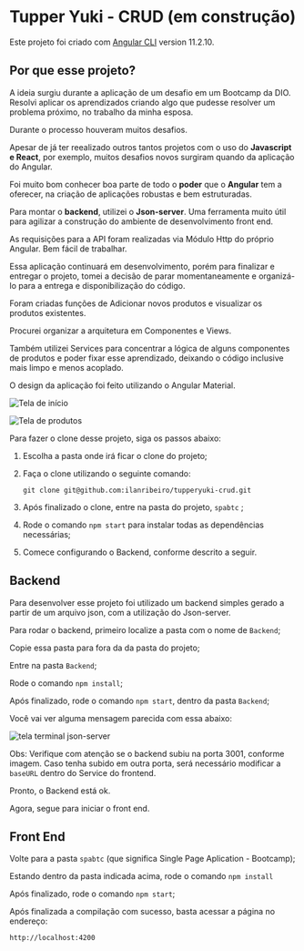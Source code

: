 # Tupper Yuki - CRUD (em construção)

Este projeto foi criado com [Angular CLI](https://github.com/angular/angular-cli) version 11.2.10.



## Por que esse projeto?

A ideia surgiu durante a aplicação de um desafio em um Bootcamp da DIO.
Resolvi aplicar os aprendizados criando algo que pudesse resolver um problema próximo, no trabalho da minha esposa. 

Durante o processo houveram muitos desafios.

Apesar de já ter reealizado outros tantos projetos com o uso do **Javascript e React**, por exemplo, muitos desafios novos surgiram quando da aplicação do Angular.

Foi muito bom conhecer boa parte de todo o **poder** que o **Angular** tem a oferecer, na criação de aplicações robustas e bem estruturadas.

Para montar o **backend**, utilizei o **Json-server**. Uma ferramenta muito útil para agilizar a construção do ambiente de desenvolvimento front end.

As requisições para a API foram realizadas via Módulo Http do próprio Angular. Bem fácil de trabalhar.

Essa aplicação continuará em desenvolvimento, porém para finalizar e entregar o projeto, tomei a decisão de parar momentaneamente e organizá-lo para a entrega e disponibilização do código.

Foram criadas funções de Adicionar novos produtos e visualizar os produtos existentes.

Procurei organizar a arquitetura em Componentes e Views.

Também utilizei Services para concentrar a lógica de alguns componentes de produtos e poder fixar esse aprendizado, deixando o código inclusive mais limpo e menos acoplado.

O design da aplicação foi feito utilizando o Angular Material.



![Tela de início](https://drive.google.com/file/d/1gbeSgF3Z9DIMUxdXJ0E7CBURn6CCmpYr/view?usp=sharing)



![Tela de produtos](https://drive.google.com/file/d/1AReanpKvp8vocIJLg45ECYNVjU-PPUzu/view?usp=sharing)



Para fazer o clone desse projeto, siga os passos abaixo:

1. Escolha a pasta onde irá ficar o clone do projeto;

2. Faça o clone utilizando o seguinte comando: 

   ```
   git clone git@github.com:ilanribeiro/tupperyuki-crud.git
   ```

3. Após finalizado o clone, entre na pasta do projeto, `spabtc` ;

4. Rode o comando `npm start` para instalar todas as dependências necessárias;

5. Comece configurando o Backend, conforme descrito a seguir. 



## Backend

Para desenvolver esse projeto foi utilizado um backend simples gerado a partir de um arquivo json, com a utilização do Json-server.

Para rodar o backend, primeiro localize a pasta com o nome de `Backend`;

Copie essa pasta para fora da da pasta do projeto;

Entre na pasta `Backend`;

Rode o comando `npm install`;

Após finalizado, rode o comando `npm start`, dentro da pasta `Backend`;

Você vai ver alguma mensagem parecida com essa abaixo:

![tela terminal json-server](https://drive.google.com/file/d/1ZqPuYHrqyz_G38fTV4HZ-fm-ZNUM89Y4/view?usp=sharing)



Obs: Verifique com atenção se o backend subiu na porta 3001, conforme imagem. Caso tenha subido em outra porta, será necessário modificar a `baseURL` dentro do Service do frontend.



Pronto, o Backend está ok.

Agora, segue para iniciar o front end.





## Front End

Volte para a pasta `spabtc` (que significa Single Page Aplication - Bootcamp);

Estando dentro da pasta indicada acima, rode o comando `npm install`

Após finalizado, rode o comando `npm start`;

Após finalizada a compilação com sucesso, basta acessar a página no endereço:

```
http://localhost:4200
```


